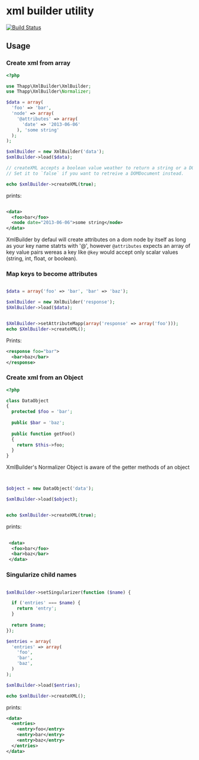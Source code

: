 xml builder utility
==========

[![Build Status](https://travis-ci.org/iwyg/xmlbuilder.png?branch=master)](https://travis-ci.org/iwyg/xmlbuilder)



## Usage

### Create xml from array

```php
<?php

use Thapp\XmlBuilder\XmlBuilder;
use Thapp\XmlBuilder\Normalizer;

$data = array(
  'foo' => 'bar',
  'node' => array(
    '@attributes' => array(
      'date' => '2013-06-06'
    ), 'some string'
  );
);

$xmlBuilder = new XmlBuilder('data');
$xmlBuilder->load($data);

// createXML accepts a boolean value weather to return a string or a DOMDocument
// Set it to `false` if you want to retreive a DOMDocument instead.

echo $xmlBuilder->createXML(true); 

```
prints:

```xml

<data>
  <foo>bar</foo>
  <node date="2013-06-06">some string</node>
</data>

```

XmlBuilder by defaul will create attributes on a dom node by itself as long as your key name statrts with '@', 
however `@attributes` expects an array of key value pairs wereas a key like `@key` would accept only scalar values (string, int, float, or boolean). 

### Map keys to become attributes

```php

$data = array('foo' => 'bar', 'bar' => 'baz');

$xmlBuilder = new XmlBuilder('response');
$XmlBuilder->load($data);


$XmlBuilder->setAttributeMapp(array('response' => array('foo')));
echo $XmlBuilder->createXML();
```

Prints: 

```xml
<response foo="bar">
  <bar>baz</bar>
</response>
```


### Create xml from an Object

```php
<?php

class DataObject
{
  protected $foo = 'bar';
  
  public $bar = 'baz';
  
  public function getFoo()
  {
    return $this->foo;
  }
}
```
XmlBuilder's Normalizer Object is aware of the getter methods of an object

```php


$object = new DataObject('data');

$xmlBuilder->load($object);


echo $xmlBuilder->createXML(true);


```

prints:

```xml
 
 <data>
  <foo>bar</foo>
  <bar>baz</bar>
 </data>
```

### Singularize child names

```php

$xmlBuilder->setSingularizer(function ($name) {

  if ('entries' === $name) {
    return 'entry';
  }
  
  return $name;
});

$entries = array(
  'entries' => array(
    'foo',
    'bar',
    'baz',
  )
);

$xmlBuilder->load($entries);

echo $xmlBuilder->createXML();

````

prints: 

```xml
<data>
  <entries>
    <entry>foo</entry>
    <entry>bar</entry>
    <entry>baz</entry>
  </entries>
</data>
```



